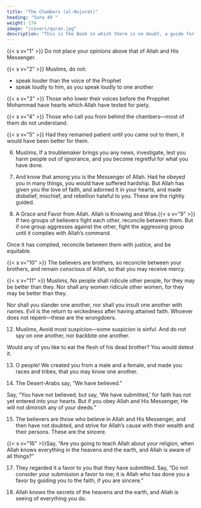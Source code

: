 ```yaml
---
title: "The Chambers (al-Hujurat)"
heading: "Sura 49 "
weight: 174
image: "/covers/quran.jpg"
description: "This is the Book in which there is no doubt, a guide for the righteous."
---
```



{{< s v="1" >}}  Do not place your opinions above that of Allah and His Messenger. 

{{< s v="2" >}}  Muslims, do not:
- speak louder than the voice of the Prophet
- speak loudly to him, as you speak loudly to one another


{{< s v="3" >}}  Those who lower their voices before the Propphet Mohammad have hearts which Allah have tested for piety. 

{{< s v="4" >}}  Those who call you from behind the chambers—most of them do not understand.

{{< s v="5" >}}  Had they remained patient until you came out to them, it would have been better for them. 

6. Muslims,  If a troublemaker brings you any news, investigate, lest you harm people out of ignorance, and you become regretful for what you have done.

7. And know that among you is the Messenger of Allah. Had he obeyed you in many things, you would have suffered hardship. But Allah has given you the love of faith, and adorned it in your hearts, and made disbelief, mischief, and rebellion hateful to you. These are the rightly guided.

8. A Grace and Favor from Allah. Allah is Knowing and Wise.{{< s v="9" >}}  If two groups of believers fight each other, reconcile between them. But if one group aggresses against the other, fight the aggressing
group until it complies with Allah’s command.

Once it has complied, reconcile between them with justice, and be equitable. 

{{< s v="10" >}}  The believers are brothers, so reconcile between your brothers, and remain conscious of Allah, so that you may receive mercy.

{{< s v="11" >}}  Muslims,  No people shall ridicule other people, for they may be better than
they. Nor shall any women ridicule other women, for they may be better than they. 

Nor shall you slander one another, nor shall you
insult one another with names. Evil is the return to wickedness after having attained faith. Whoever does not repent—these are the wrongdoers.

12. Muslims,  Avoid most suspicion—some suspicion is sinful. And do not
spy on one another, nor backbite one another. 

Would any of you like to eat the flesh of his dead brother? You would detest it.

13. O people! We created you from a male and a female, and made you races and tribes, that
you may know one another. <!-- The best among you in the sight of Allah is the most righteous.
Allah is All-Knowing, Well-Experienced. -->

14. The Desert-Arabs say, “We have believed.”

Say, “You have not believed; but say, ‘We have submitted,’ for faith has not yet entered
into your hearts. But if you obey Allah and His Messenger, He will not diminish any of
your deeds.”

15. The believers are those who believe in Allah and His Messenger, and then have not
doubted, and strive for Allah’s cause with their wealth and their persons. These are the sincere.

{{< s v="16" >}}Say, “Are you going to teach Allah about your religion, when Allah knows everything
in the heavens and the earth, and Allah is aware of all things?”

17. They regarded it a favor to you that they have submitted. Say, “Do not consider your submission a favor to me; it is Allah who has done you a favor by guiding you to the faith, if you are sincere.”

18. Allah knows the secrets of the heavens and the earth, and Allah is seeing of everything you do.

